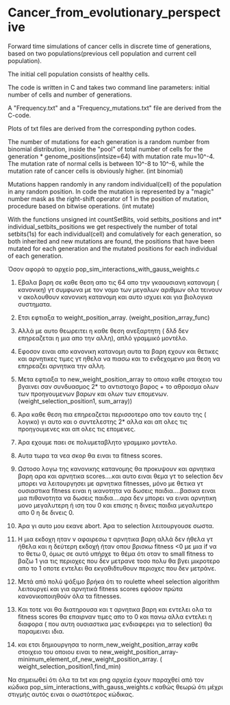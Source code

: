 # Cancer_from_evolutionary_perspective

Forward time simulations of cancer cells in discrete time of generations, based on two populations(previous cell population and current cell population).

The initial cell population consists of healthy cells.

The code is written in C and takes two command line parameters: initial number of cells and number of generations.

A "Frequency.txt" and a "Frequency_mutations.txt" file are derived from the C-code. 

Plots of txt files are derived from the corresponding python codes.

The number of mutations for each generation is a random number from binomial distribution, inside the "pool" of total number of cells for the generation * genome_positions(intsize=64) with mutation rate mu=10^-4. The mutation rate of normal cells is between 10^-8 to 10^-6, while the mutation rate of cancer cells is obviously higher. (int binomial)

Mutations happen randomly in any random individual(cell) of the population in any random position. In code the mutation is represented by a "magic" number mask as the right-shift operator of 1 in the position of mutation, procedure based on bitwise operations. (int mutate)

With the functions unsigned int countSetBits, void setbits_positions and int* individual_setbits_positions we get respectively the number of total setbits(1s) for each individual(cell) and comulatively for each generation, so both inherited and new mutations are found, the positions that have been mutated for each generation and the mutated positions for each individual of each generation. 



Όσον αφορά το αρχείο pop_sim_interactions_with_gauss_weights.c

1) Eβαλα βαρη σε καθε θεση απο τις 64 απο την γκαουσιανη κατανομη ( κανονικη) γτ συμφωνα με τον νομο των μεγαλων αριθμων ολα τεινουν ν ακολουθουν κανονικη κατανομη και αυτο ισχυει και για βιολογικα συστηματα.

2) Eτσι εφτιαξα το weight_position_array. (weight_position_array_func)

3) Αλλά με αυτο θεωρειτει η καθε θεση ανεξαρτητη ( δλδ δεν επηρεαζεται η μια απο την αλλη), απλό γραμμικό μοντέλο.

4) Εφοσον ειναι απο κανονικη κατανομη αυτα τα βαρη εχουν και θετικες και αρνητικες τιμες γτ ηθελα να πιασω και το ενδεχομενο μια θεση να επηρεαζει αρνητικα την αλλη.

5) Μετα εφτιαξα το new_weight_position_array το οποιο καθε στοιχειο του βγαινει σαν συνδυασμος 2* το αντιστοιχο βαρος + το αθροισμα ολων των προηγουμενων βαρων και ολων των επομενων. (weight_selection_position1, sum_array))

6) Άρα καθε θεση πια επηρεαζεται περισσοτερο απο τον εαυτο της ( λογικο) γι αυτο και ο συντελεστης 2* αλλα και απ ολες τις προηγουμενες και απ ολες τις επομενες.

7) Άρα εχουμε παει σε πολυμεταβλητο γραμμικο μοντελο.

8) Αυτα τωρα τα νεα σκορ θα ειναι τα fitness scores.

9) Ωστοσο λογω της κανονικης κατανομης θα προκυψουν και αρνητικα βαρη αρα και αρνητικα scores....και αυτο ειναι θεμα γτ το selection δεν μπορει να λειτουργησει με αρνητικα fitnesses, μόνο με θετικα γτ ουσιαστικα fitness ειναι η ικανοτητα να δωσεις παιδια....βασικα ειναι μια πιθανοτητα να δωσεις παιδια....αρα δεν μπορει να ειναι αρνητικη μονο μεγαλυτερη ή ιση του 0 και επισης η δινεις παιδια μεγαλυτερο απο 0 η δε δινεις 0.

10) Άρα γι αυτο μου εκανε abort. Άρα το selection λειτουργουσε σωστα.

11) Η μια εκδοχη ηταν ν αφαιρεσω τ αρνητικα βαρη αλλά δεν ήθελα γτ ήθελα και η δεύτερη εκδοχή ήταν  οπου βρισκω fitness <0  με μια if να το θετω 0, όμως σε αυτό υπήρχε το θέμα ότι οταν το small fitness το βαζω 1 για τις περιοχες που δεν μετρανε τοσο πολυ θα βγει μικροτερο απο το 1 οποτε εντελει θα εκγαθιδτυθουν περιοχες που δεν μετράνε.

12) Μετά από πολύ ψάξιμο βρήκα ότι το roulette wheel selection algorithm λειτουργεί και για αρνητικά fitness scores εφόσον πρώτα κανονικοποιηθούν όλα τα fitnesses.

13) Kαι τοτε ναι θα διατηρουσα και τ αρνητικα βαρη και εντελει ολα τα fitness scores θα επαιρναν τιμες απο το 0 και πανω αλλα εντελει η διαφορα ( που αυτη ουσιαστικα μας ενδιαφερει για το selection) θα παραμεινει ιδια.

14) και ετσι δημιουργησα το norm_new_weight_position_array καθε στοιχειο του οποιου ειναι το new_weight_position_array-minimum_element_of_new_weight_position_array. ( weight_selection_position1,find_min)

Να σημειωθεί ότι όλα τα txt και png αρχεία έχουν παραχθεί από τον κώδικα pop_sim_interactions_with_gauss_weights.c καθώς θεωρώ ότι μέχρι στιγμής αυτός ειναι ο σωστότερος κώδικας.
